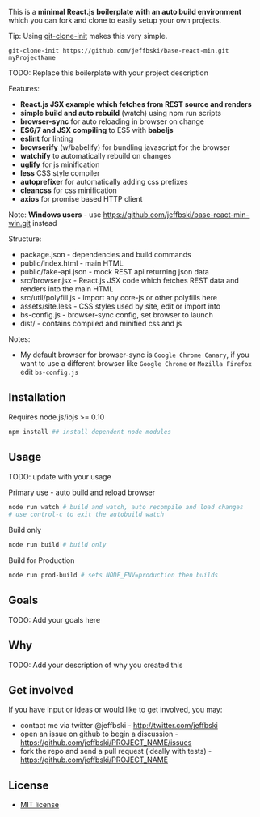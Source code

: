 This is a **minimal React.js boilerplate with an auto build environment** which you can fork and clone to easily setup your own projects.

Tip: Using [git-clone-init](https://github.com/jeffbski/git-clone-init) makes this very simple.

`git-clone-init https://github.com/jeffbski/base-react-min.git myProjectName`

TODO: Replace this boilerplate with your project description

Features:

 - **React.js JSX example which fetches from REST source and renders**
 - **simple build and auto rebuild** (watch) using npm run scripts
 - **browser-sync** for auto reloading in browser on change
 - **ES6/7 and JSX compiling** to ES5 with **babeljs**
 - **eslint** for linting
 - **browserify** (w/babelify) for bundling javascript for the browser
 - **watchify** to automatically rebuild on changes
 - **uglify** for js minification
 - **less** CSS style compiler
 - **autoprefixer** for automatically adding css prefixes
 - **cleancss** for css minification
 - **axios** for promise based HTTP client

Note: **Windows users** - use https://github.com/jeffbski/base-react-min-win.git instead

Structure:

 - package.json - dependencies and build commands
 - public/index.html - main HTML
 - public/fake-api.json - mock REST api returning json data
 - src/browser.jsx - React.js JSX code which fetches REST data and renders into the main HTML
 - src/util/polyfill.js - Import any core-js or other polyfills here
 - assets/site.less - CSS styles used by site, edit or import into
 - bs-config.js - browser-sync config, set browser to launch
 - dist/ - contains compiled and minified css and js

Notes:

 - My default browser for browser-sync is `Google Chrome Canary`, if you want to use a different browser like `Google Chrome` or `Mozilla Firefox` edit `bs-config.js`


## Installation

Requires node.js/iojs >= 0.10

```bash
npm install ## install dependent node modules
```

## Usage

TODO: update with your usage

Primary use - auto build and reload browser
```bash
node run watch # build and watch, auto recompile and load changes
# use control-c to exit the autobuild watch
```

Build only
```bash
node run build # build only
```

Build for Production
```bash
node run prod-build # sets NODE_ENV=production then builds
```


## Goals

TODO: Add your goals here

## Why

TODO: Add your description of why you created this

## Get involved

If you have input or ideas or would like to get involved, you may:

 - contact me via twitter @jeffbski  - <http://twitter.com/jeffbski>
 - open an issue on github to begin a discussion - <https://github.com/jeffbski/PROJECT_NAME/issues>
 - fork the repo and send a pull request (ideally with tests) - <https://github.com/jeffbski/PROJECT_NAME>

## License

 - [MIT license](http://github.com/jeffbski/PROJECT_NAME/raw/master/LICENSE)
